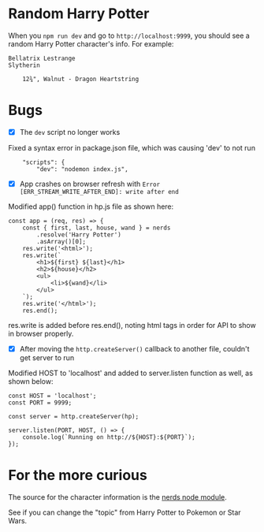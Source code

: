 # Random Harry Potter

When you `npm run dev` and go to `http://localhost:9999`, you should see a random Harry Potter character's info. For example:

```
Bellatrix Lestrange
Slytherin

    12¾", Walnut - Dragon Heartstring
```

# Bugs

- [x] The `dev` script no longer works

Fixed a syntax error in package.json file, which was causing 'dev' to not run

```
	"scripts": {
		"dev": "nodemon index.js",
```

- [x] App crashes on browser refresh with `Error [ERR_STREAM_WRITE_AFTER_END]: write after end`

Modified app() function in hp.js file as shown here:

```
const app = (req, res) => {
	const { first, last, house, wand } = nerds
		.resolve('Harry Potter')
		.asArray()[0];
	res.write('<html>');
	res.write(`
        <h1>${first} ${last}</h1>
        <h2>${house}</h2>
        <ul>
            <li>${wand}</li>
        </ul>
    `);
	res.write('</html>');
	res.end();
```

res.write is added before res.end(), noting html tags in order for API to show in browser properly.

- [x] After moving the `http.createServer()` callback to another file, couldn't get server to run

Modified HOST to 'localhost' and added to server.listen function as well, as shown below:

```
const HOST = 'localhost';
const PORT = 9999;

const server = http.createServer(hp);

server.listen(PORT, HOST, () => {
	console.log(`Running on http://${HOST}:${PORT}`);
});
```

# For the more curious

The source for the character information is the [nerds node module](https://github.com/SkyHacks/nerds).

See if you can change the "topic" from Harry Potter to Pokemon or Star Wars.
